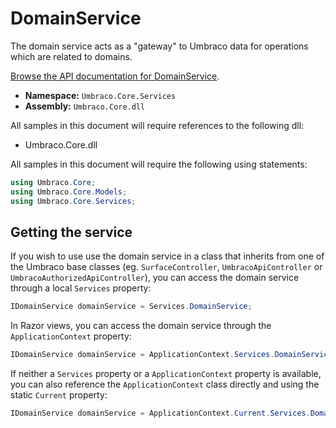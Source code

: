 # DomainService

The domain service acts as a "gateway" to Umbraco data for operations which are related to domains.

[Browse the API documentation for DomainService](https://our.umbraco.com/apidocs/csharp/api/Umbraco.Core.Services.DomainService.html).

 * **Namespace:** `Umbraco.Core.Services` 
 * **Assembly:** `Umbraco.Core.dll`

All samples in this document will require references to the following dll:

* Umbraco.Core.dll

All samples in this document will require the following using statements:

```csharp
using Umbraco.Core;
using Umbraco.Core.Models;
using Umbraco.Core.Services;
```

## Getting the service

If you wish to use use the domain service in a class that inherits from one of the Umbraco base classes (eg. `SurfaceController`, `UmbracoApiController` or `UmbracoAuthorizedApiController`), you can access the domain service through a local `Services` property:

```csharp
IDomainService domainService = Services.DomainService;
```

In Razor views, you can access the domain service through the `ApplicationContext` property:

```csharp
IDomainService domainService = ApplicationContext.Services.DomainService;
```

If neither a `Services` property or a `ApplicationContext` property is available, you can also reference the `ApplicationContext` class directly and using the static `Current` property:

```csharp
IDomainService domainService = ApplicationContext.Current.Services.DomainService;
```
